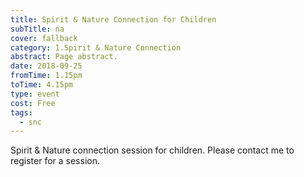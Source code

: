 ```yaml
---
title: Spirit & Nature Connection for Children
subTitle: na
cover: fallback
category: 1.Spirit & Nature Connection
abstract: Page abstract.
date: 2018-09-25
fromTime: 1.15pm
toTime: 4.15pm
type: event
cost: Free
tags:
  - snc
---
```


Spirit & Nature connection session for children. Please contact me to register for a session.

